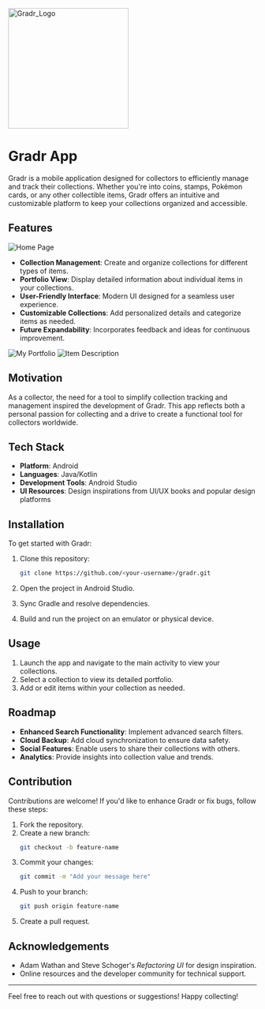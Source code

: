 <img width="244" alt="Gradr_Logo" src="https://github.com/user-attachments/assets/21cb6899-ef80-4412-9022-aee5b0f1817d">

# Gradr App

Gradr is a mobile application designed for collectors to efficiently manage and track their collections. Whether you're into coins, stamps, Pokémon cards, or any other collectible items, Gradr offers an intuitive and customizable platform to keep your collections organized and accessible. 

## Features

![Home Page](images/image_2024-11-26_201622241.png)

- **Collection Management**: Create and organize collections for different types of items.
- **Portfolio View**: Display detailed information about individual items in your collections.
- **User-Friendly Interface**: Modern UI designed for a seamless user experience.
- **Customizable Collections**: Add personalized details and categorize items as needed.
- **Future Expandability**: Incorporates feedback and ideas for continuous improvement.

![My Portfolio](images/image_2024-11-26_201646611.png)
![Item Description](images/image_2024-11-26_201658994.png)
## Motivation

As a collector, the need for a tool to simplify collection tracking and management inspired the development of Gradr. This app reflects both a personal passion for collecting and a drive to create a functional tool for collectors worldwide.

## Tech Stack

- **Platform**: Android
- **Languages**: Java/Kotlin
- **Development Tools**: Android Studio
- **UI Resources**: Design inspirations from UI/UX books and popular design platforms

## Installation

To get started with Gradr:

1. Clone this repository:
   ```bash
   git clone https://github.com/<your-username>/gradr.git
   ```

2. Open the project in Android Studio.
3. Sync Gradle and resolve dependencies.
4. Build and run the project on an emulator or physical device.

## Usage

1. Launch the app and navigate to the main activity to view your collections.
2. Select a collection to view its detailed portfolio.
3. Add or edit items within your collection as needed.

## Roadmap

- **Enhanced Search Functionality**: Implement advanced search filters.
- **Cloud Backup**: Add cloud synchronization to ensure data safety.
- **Social Features**: Enable users to share their collections with others.
- **Analytics**: Provide insights into collection value and trends.

## Contribution

Contributions are welcome! If you'd like to enhance Gradr or fix bugs, follow these steps:

1. Fork the repository.
2. Create a new branch:
   ```bash
   git checkout -b feature-name
   ```
3. Commit your changes:
   ```bash
   git commit -m "Add your message here"
   ```
4. Push to your branch:
   ```bash
   git push origin feature-name
   ```
5. Create a pull request.

## Acknowledgements

- Adam Wathan and Steve Schoger's *Refactoring UI* for design inspiration.
- Online resources and the developer community for technical support.

---

Feel free to reach out with questions or suggestions! Happy collecting!
